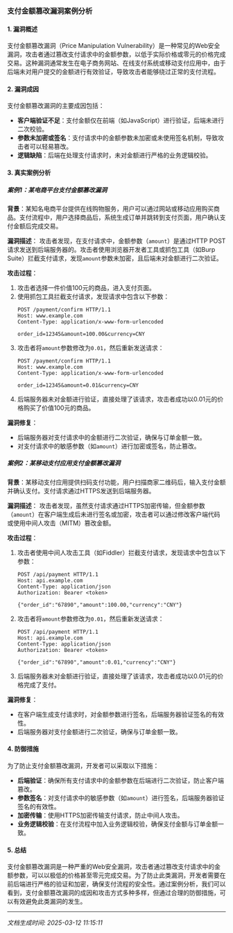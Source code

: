 ### 支付金额篡改漏洞案例分析

#### 1. 漏洞概述
支付金额篡改漏洞（Price Manipulation Vulnerability）是一种常见的Web安全漏洞，攻击者通过篡改支付请求中的金额参数，以低于实际价格或零元的价格完成交易。这种漏洞通常发生在电子商务网站、在线支付系统或移动支付应用中，由于后端未对用户提交的金额进行有效验证，导致攻击者能够绕过正常的支付流程。

#### 2. 漏洞成因
支付金额篡改漏洞的主要成因包括：
- **客户端验证不足**：支付金额仅在前端（如JavaScript）进行验证，后端未进行二次校验。
- **参数未加密或签名**：支付请求中的金额参数未加密或未使用签名机制，导致攻击者可以轻易篡改。
- **逻辑缺陷**：后端在处理支付请求时，未对金额进行严格的业务逻辑校验。

#### 3. 真实案例分析

##### 案例1：某电商平台支付金额篡改漏洞
**背景**：某知名电商平台提供在线购物服务，用户可以通过网站或移动应用购买商品。支付流程中，用户选择商品后，系统生成订单并跳转到支付页面，用户确认支付金额后完成交易。

**漏洞描述**：
攻击者发现，在支付请求中，金额参数（`amount`）是通过HTTP POST请求发送到后端服务器的。攻击者使用浏览器开发者工具或抓包工具（如Burp Suite）拦截支付请求，发现`amount`参数未加密，且后端未对金额进行二次验证。

**攻击过程**：
1. 攻击者选择一件价值100元的商品，进入支付页面。
2. 使用抓包工具拦截支付请求，发现请求中包含以下参数：
   ```
   POST /payment/confirm HTTP/1.1
   Host: www.example.com
   Content-Type: application/x-www-form-urlencoded

   order_id=12345&amount=100.00&currency=CNY
   ```
3. 攻击者将`amount`参数修改为`0.01`，然后重新发送请求：
   ```
   POST /payment/confirm HTTP/1.1
   Host: www.example.com
   Content-Type: application/x-www-form-urlencoded

   order_id=12345&amount=0.01&currency=CNY
   ```
4. 后端服务器未对金额进行验证，直接处理了该请求，攻击者成功以0.01元的价格购买了价值100元的商品。

**漏洞修复**：
- 后端服务器对支付请求中的金额进行二次验证，确保与订单金额一致。
- 对支付请求中的敏感参数（如`amount`）进行加密或签名，防止篡改。

##### 案例2：某移动支付应用支付金额篡改漏洞
**背景**：某移动支付应用提供扫码支付功能，用户扫描商家二维码后，输入支付金额并确认支付。支付请求通过HTTPS发送到后端服务器。

**漏洞描述**：
攻击者发现，虽然支付请求通过HTTPS加密传输，但金额参数（`amount`）在客户端生成后未进行签名或加密，攻击者可以通过修改客户端代码或使用中间人攻击（MITM）篡改金额。

**攻击过程**：
1. 攻击者使用中间人攻击工具（如Fiddler）拦截支付请求，发现请求中包含以下参数：
   ```
   POST /api/payment HTTP/1.1
   Host: api.example.com
   Content-Type: application/json
   Authorization: Bearer <token>

   {"order_id":"67890","amount":100.00,"currency":"CNY"}
   ```
2. 攻击者将`amount`参数修改为`0.01`，然后重新发送请求：
   ```
   POST /api/payment HTTP/1.1
   Host: api.example.com
   Content-Type: application/json
   Authorization: Bearer <token>

   {"order_id":"67890","amount":0.01,"currency":"CNY"}
   ```
3. 后端服务器未对金额进行验证，直接处理了该请求，攻击者成功以0.01元的价格完成了支付。

**漏洞修复**：
- 在客户端生成支付请求时，对金额参数进行签名，后端服务器验证签名的有效性。
- 后端服务器对支付金额进行二次验证，确保与订单金额一致。

#### 4. 防御措施
为了防止支付金额篡改漏洞，开发者可以采取以下措施：
- **后端验证**：确保所有支付请求中的金额参数在后端进行二次验证，防止客户端篡改。
- **参数签名**：对支付请求中的敏感参数（如`amount`）进行签名，后端服务器验证签名的有效性。
- **加密传输**：使用HTTPS加密传输支付请求，防止中间人攻击。
- **业务逻辑校验**：在支付流程中加入业务逻辑校验，确保支付金额与订单金额一致。

#### 5. 总结
支付金额篡改漏洞是一种严重的Web安全漏洞，攻击者通过篡改支付请求中的金额参数，可以以极低的价格甚至零元完成交易。为了防止此类漏洞，开发者需要在前后端进行严格的验证和加密，确保支付流程的安全性。通过案例分析，我们可以看到，支付金额篡改漏洞的成因和攻击方式多种多样，但通过合理的防御措施，可以有效避免此类漏洞的发生。

---

*文档生成时间: 2025-03-12 11:15:11*




















